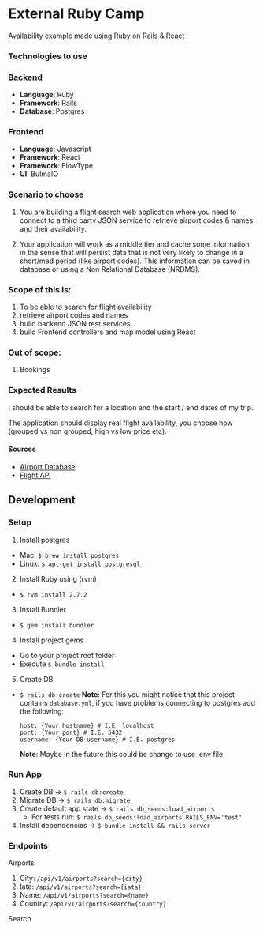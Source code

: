 # External Ruby Camp
Availability example made using Ruby on Rails & React

### Technologies to use
### Backend
  - **Language**: Ruby
  - **Framework**: Rails
  - **Database**: Postgres

### Frontend
  - **Language**: Javascript
  - **Framework**: React
  - **Framework**: FlowType
  - **UI**: BulmaIO

### Scenario to choose
1. You are building a flight search web application where you need to connect to a third party JSON service to retrieve airport codes & names and their availability.

2. Your application will work as a middle tier and cache some information in the sense that will persist data that is not very likely to change in a short/med period (like airport codes). This information can be saved in database or using a Non Relational Database (NRDMS).

### Scope of this is:
1. To be able to search for flight availability
2. retrieve airport codes and names
3. build backend JSON rest services
4. build Frontend controllers and map model using React

### Out of scope:
1. Bookings

### Expected Results
I should be able to search for a location and the start / end dates of my trip.

The application should display real flight availability, you choose how (grouped vs non grouped, high vs low price etc).

#### Sources
- [Airport Database](https://github.com/jpatokal/openflights)
- [Flight API](https://www.flightapi.io/docs/)

## Development
### Setup
1. Install postgres
  - Mac: `$ brew install postgres`
  - Linux: `$ apt-get install postgresql`

2. Install Ruby using (rvm)
  - `$ rvm install 2.7.2`

3. Install Bundler
  - `$ gem install bundler`

4. Install project gems
  - Go to your project root folder
  - Execute `$ bundle install`

5. Create DB
  - `$ rails db:create`
    **Note**: For this you might notice that this project contains `database.yml`, if you have problems connecting to postgres add the following:
    ```
    host: {Your hostname} # I.E. localhost
    port: {Your port} # I.E. 5432
    username: {Your DB username} # I.E. postgres
    ```
    **Note**: Maybe in the future this could be change to use .env file
### Run App
1. Create DB -> `$ rails db:create` 
2. Migrate DB -> `$ rails db:migrate` 
3. Create default app state -> `$ rails db_seeds:load_airports`
   - For tests run: `$ rails db_seeds:load_airports RAILS_ENV='test'`
4. Install dependencies -> `$ bundle install && rails server`

### Endpoints
Airports
  1. City: `/api/v1/airports?search={city}`  
  2. Iata: `/api/v1/airports?search={iata}`
  3. Name: `/api/v1/airports?search={name}`
  4. Country: `/api/v1/airports?search={country}`

Search